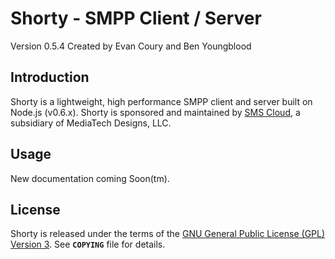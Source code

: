 Shorty - SMPP Client / Server
================================
Version 0.5.4 Created by Evan Coury and Ben Youngblood


Introduction
------------
Shorty is a lightweight, high performance SMPP client and server built on Node.js 
(v0.6.x). Shorty is sponsored and maintained by 
[SMS Cloud](http://www.smscloud.com/), a subsidiary of MediaTech Designs, LLC.

Usage
-----
New documentation coming Soon(tm).

License
-------
Shorty is released under the terms of the [GNU General Public License (GPL) Version 3](http://en.wikipedia.org/wiki/GNU_General_Public_License). See **`COPYING`** file for details.
